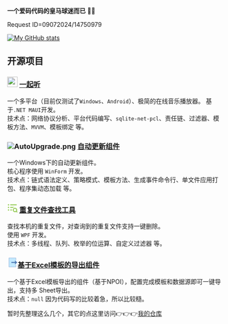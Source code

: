 **一个爱码代码的皇马球迷而已** :dog::dog:  

Request ID=09072024/14750979

[![My GitHub stats](https://github-readme-stats.vercel.app/api?username=JiuLing-zhang&theme=dark&count_private=true)](https://github.com/anuraghazra/github-readme-stats)  

## 开源项目
### <img src="https://github.com/JiuLing-zhang/ListenTogether/raw/main/docs/resources/images/logo.svg" width="24px" height="24px"> [一起听](https://github.com/JiuLing-zhang/ListenTogether)  
一个多平台（目前仅测试了`Windows`、`Android`）、极简的在线音乐播放器。 
基于`.NET MAUI`开发。  
技术点：网络协议分析、平台代码编写、`sqlite-net-pcl`、责任链、过滤器、模板方法、`MVVM`、模板绑定 等。  

### ![AutoUpgrade.png](https://github.com/JiuLing-zhang/JiuLing.AutoUpgrade/raw/main/docs/resources/images/icon.png) [自动更新组件](https://github.com/JiuLing-zhang/JiuLing.AutoUpgrade)  
一个Windows下的自动更新组件。  
核心程序使用 `WinForm` 开发。  
技术点：链式语法定义、策略模式、模板方法、生成事件命令行、单文件应用打包、程序集动态加载 等。  

### ![FindDuplicateFiles.png](https://github.com/JiuLing-zhang/FindDuplicateFiles/raw/main/docs/resources/images/icon.png) [重复文件查找工具](https://github.com/JiuLing-zhang/FindDuplicateFiles)  
查找本机的重复文件，对查询到的重复文件支持一键删除。  
使用 `WPF` 开发。    
技术点：多线程、队列、枚举的位运算、自定义过滤器 等。  

### ![ExcelExport.png](https://github.com/JiuLing-zhang/JiuLing.ExcelExport/raw/main/docs/resources/images/icon.png)[基于Excel模板的导出组件](https://github.com/JiuLing-zhang/JiuLing.ExcelExport)  
一个基于Excel模板导出的组件（基于NPOI），配置完成模板和数据源即可一键导出，支持多 Sheet导出。  
技术点：`null` 因为代码写的比较着急，所以比较糙。  

暂时先整理这么几个，其它的点这里访问👉👉👉[我的仓库](https://github.com/JiuLing-zhang?tab=repositories)  
